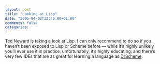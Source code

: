 ```yaml
---
layout: post
title: "Looking at Lisp"
date: "2005-04-02T22:45:00+01:00"
comments: false
categories: 
---
```


<p><a href="http://www.neward.net/ted/weblog/index.jsp?date=20050402#1112440457600">Ted Neward</a> is taking a look at Lisp. I can only recommend to do so if you haven&#8217;t been exposed to Lisp or Scheme before &#8212; while it&#8217;s highly unlikely you&#8217;ll ever use it in practice, unfortunately, it&#8217;s highly educating; and there&#8217;s very few IDEs that are as great for learning a language as <a href="http://www.drscheme.org/">DrScheme</a>.</p>



